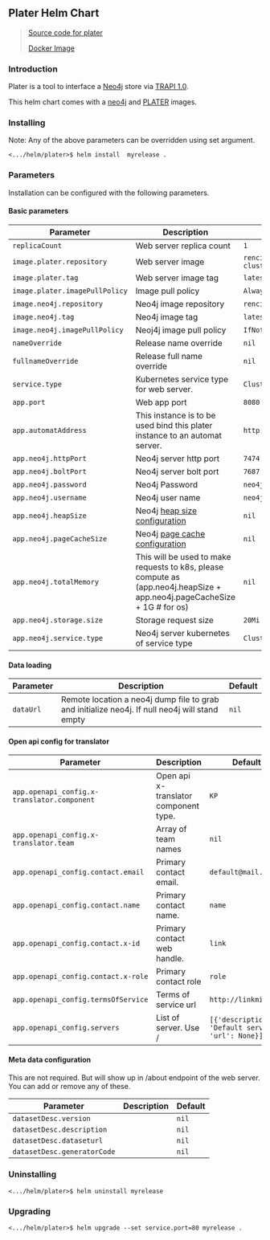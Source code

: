 Plater Helm Chart
---
> [Source code for plater](https://github.com/TranslatorIIPrototypes/KITCHEN/tree/master/KITCHEN/PLATER)
>
> [Docker Image](https://hub.docker.com/repository/docker/renciorg/plater)


### Introduction 

Plater is a tool to interface a [Neo4j](https://neo4j.com) store via [TRAPI 1.0](https://github.com/NCATSTranslator/ReasonerAPI/tree/v1.0.0-beta).

This helm chart comes with a [neo4j](https://hub.docker.com/repository/docker/renciorg/neo4jkp) and [PLATER](https://hub.docker.com/repository/docker/renciorg/plater) images.



### Installing 

Note:  Any of the above parameters can be overridden using set argument. 
```shell script
<.../helm/plater>$ helm install  myrelease . 
```

### Parameters

Installation can be configured with the following parameters.

#### Basic parameters

| Parameter | Description | Default |
| --------- | ----        | ----    | 
| `replicaCount` |  Web server replica count | `1`
| `image.plater.repository` |  Web server image | `renciorg/plater-clustered`
| `image.plater.tag` |  Web server image tag | `latest`
| `image.plater.imagePullPolicy` |  Image pull policy | `Always`
| `image.neo4j.repository` | Neo4j image repository  | `renciorg/neo4jkp`
| `image.neo4j.tag` | Neo4j image tag  | `latest`
| `image.neo4j.imagePullPolicy` | Neoj4j image pull policy  | `IfNotPresent`
| `nameOverride` | Release name override  | `nil`
| `fullnameOverride` | Release full name override  | `nil`
| `service.type` | Kubernetes service type for web server.  | `ClusterIP`
| `app.port` | Web app port | `8080`
| `app.automatAddress` | This instance is to be used bind this plater instance to an automat server. | `http://automat`
| `app.neo4j.httpPort` |  Neo4j server http port | `7474`
| `app.neo4j.boltPort` | Neo4j server bolt port   | `7687`
| `app.neo4j.password` | Neo4j Password  | `neo4jkp`
| `app.neo4j.username` |  Neo4j user name | `neo4j`
| `app.neo4j.heapSize` |  Neo4j [heap size configuration](https://neo4j.com/developer/guide-performance-tuning/#_heap_sizing) | `nil`
| `app.neo4j.pageCacheSize` | Neo4j [page cache configuration](https://neo4j.com/developer/guide-performance-tuning/#_page_cache_sizing)  | `nil`
| `app.neo4j.totalMemory` | This will be used to make requests to k8s, please compute as (app.neo4j.heapSize +  app.neo4j.pageCacheSize + 1G # for os)  | `nil`
| `app.neo4j.storage.size` | Storage request size  | `20Mi`
| `app.neo4j.service.type` |  Neo4j server kubernetes of service type | `ClusterIP`

#### Data loading 

| Parameter | Description | Default |
| --------- | ----        | ----    | 
| `dataUrl` | Remote location a neo4j dump file to grab and initialize neo4j. If null neo4j will stand empty  | `nil`

#### Open api config for translator 


| Parameter | Description | Default |
| --------- | ----        | ----    | 
| `app.openapi_config.x-translator.component` | Open api x-translator component type. | `KP`
| `app.openapi_config.x-translator.team` |  Array of team names  | `nil`
| `app.openapi_config.contact.email` |  Primary contact email.  | `default@mail.com`
| `app.openapi_config.contact.name` |  Primary contact name.  | `name`
| `app.openapi_config.contact.x-id` | Primary contact web handle.  | `link`
| `app.openapi_config.contact.x-role` |  Primary contact role | `role`
| `app.openapi_config.termsOfService` |  Terms of service url | `http://linkmissing`
| `app.openapi_config.servers` | List of server. Use <automat-dns-name>/<release-name>  | `[{'description': 'Default server', 'url': None}]`

#### Meta data configuration

This are not required. But will show up in /about endpoint of the web server.
You can add or remove any of these.

| Parameter | Description | Default |
| --------- | ----        | ----    | 
| `datasetDesc.version` |   | `nil`
| `datasetDesc.description` |   | `nil`
| `datasetDesc.dataseturl` |   | `nil`
| `datasetDesc.generatorCode` |   | `nil`
 
 
### Uninstalling
```shell script
<.../helm/plater>$ helm uninstall myrelease
```

### Upgrading
```shell script
<.../helm/plater>$ helm upgrade --set service.port=80 myrelease . 
```


